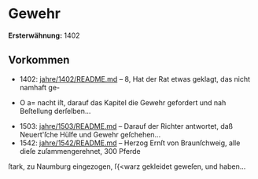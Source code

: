 # Gewehr

**Ersterwähnung:** 1402

## Vorkommen
- 1402: [jahre/1402/README.md](../jahre/1402/README.md) – 8, Hat der Rat etwas geklagt, das nicht namhaft ge-


+ O a=
nacht iſt, darauf das Kapitel die Gewehr gefordert und
nah Beſtellung derſelben...
- 1503: [jahre/1503/README.md](../jahre/1503/README.md) – Darauf der Richter
antwortet, daß Neuert'ſche Hülfe und Gewehr geſchehen...
- 1542: [jahre/1542/README.md](../jahre/1542/README.md) – Herzog Ernſt von
Braunſchweig, alle dieſe zuſammengerehnet, 300 Pferde

ſtark, zu Naumburg eingezogen, ſ{<warz gekleidet geweſen,
und haben...
